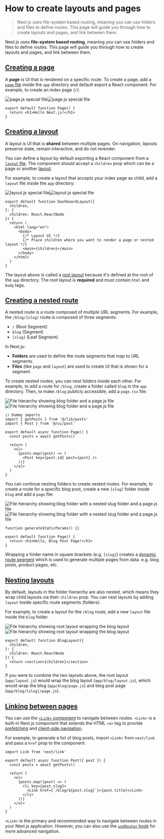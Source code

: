 # How to create layouts and pages

> Next.js uses file-system based routing, meaning you can use folders and files to define routes. This page will guide you through how to create layouts and pages, and link between them.



Next.js uses **file-system based routing**, meaning you can use folders and files to define routes. This page will guide you through how to create layouts and pages, and link between them.

## [Creating a page](#creating-a-page)

A **page** is UI that is rendered on a specific route. To create a page, add a [`page` file](/docs/app/api-reference/file-conventions/page) inside the `app` directory and default export a React component. For example, to create an index page (`/`):

![page.js special file](/_next/image?url=https%3A%2F%2Fh8DxKfmAPhn8O0p3.public.blob.vercel-storage.com%2Fdocs%2Flight%2Fpage-special-file.png&w=3840&q=75)![page.js special file](/_next/image?url=https%3A%2F%2Fh8DxKfmAPhn8O0p3.public.blob.vercel-storage.com%2Fdocs%2Fdark%2Fpage-special-file.png&w=3840&q=75)

    export default function Page() {
      return <h1>Hello Next.js!</h1>
    }

## [Creating a layout](#creating-a-layout)

A layout is UI that is **shared** between multiple pages. On navigation, layouts preserve state, remain interactive, and do not rerender.

You can define a layout by default exporting a React component from a [`layout` file](/docs/app/api-reference/file-conventions/layout). The component should accept a `children` prop which can be a page or another [layout](#nesting-layouts).

For example, to create a layout that accepts your index page as child, add a `layout` file inside the `app` directory:

![layout.js special file](/_next/image?url=https%3A%2F%2Fh8DxKfmAPhn8O0p3.public.blob.vercel-storage.com%2Fdocs%2Flight%2Flayout-special-file.png&w=3840&q=75)![layout.js special file](/_next/image?url=https%3A%2F%2Fh8DxKfmAPhn8O0p3.public.blob.vercel-storage.com%2Fdocs%2Fdark%2Flayout-special-file.png&w=3840&q=75)

    export default function DashboardLayout({
      children,
    }: {
      children: React.ReactNode
    }) {
      return (
        <html lang="en">
          <body>
            {/* Layout UI */}
            {/* Place children where you want to render a page or nested layout */}
            <main>{children}</main>
          </body>
        </html>
      )
    }

The layout above is called a [root layout](about:/docs/app/api-reference/file-conventions/layout#root-layouts) because it's defined at the root of the `app` directory. The root layout is **required** and must contain `html` and `body` tags.

## [Creating a nested route](#creating-a-nested-route)

A nested route is a route composed of multiple URL segments. For example, the `/blog/[slug]` route is composed of three segments:

*   `/` (Root Segment)
*   `blog` (Segment)
*   `[slug]` (Leaf Segment)

In Next.js:

*   **Folders** are used to define the route segments that map to URL segments.
*   **Files** (like `page` and `layout`) are used to create UI that is shown for a segment.

To create nested routes, you can nest folders inside each other. For example, to add a route for `/blog`, create a folder called `blog` in the `app` directory. Then, to make `/blog` publicly accessible, add a `page.tsx` file:

![File hierarchy showing blog folder and a page.js file](/_next/image?url=https%3A%2F%2Fh8DxKfmAPhn8O0p3.public.blob.vercel-storage.com%2Fdocs%2Flight%2Fblog-nested-route.png&w=3840&q=75)![File hierarchy showing blog folder and a page.js file](/_next/image?url=https%3A%2F%2Fh8DxKfmAPhn8O0p3.public.blob.vercel-storage.com%2Fdocs%2Fdark%2Fblog-nested-route.png&w=3840&q=75)

    // Dummy imports
    import { getPosts } from '@/lib/posts'
    import { Post } from '@/ui/post'
     
    export default async function Page() {
      const posts = await getPosts()
     
      return (
        <ul>
          {posts.map((post) => (
            <Post key={post.id} post={post} />
          ))}
        </ul>
      )
    }

You can continue nesting folders to create nested routes. For example, to create a route for a specific blog post, create a new `[slug]` folder inside `blog` and add a `page` file:

![File hierarchy showing blog folder with a nested slug folder and a page.js file](/_next/image?url=https%3A%2F%2Fh8DxKfmAPhn8O0p3.public.blob.vercel-storage.com%2Fdocs%2Flight%2Fblog-post-nested-route.png&w=3840&q=75)![File hierarchy showing blog folder with a nested slug folder and a page.js file](/_next/image?url=https%3A%2F%2Fh8DxKfmAPhn8O0p3.public.blob.vercel-storage.com%2Fdocs%2Fdark%2Fblog-post-nested-route.png&w=3840&q=75)

    function generateStaticParams() {}
     
    export default function Page() {
      return <h1>Hello, Blog Post Page!</h1>
    }

Wrapping a folder name in square brackets (e.g. `[slug]`) creates a [dynamic route segment](/docs/app/building-your-application/routing/dynamic-routes) which is used to generate multiple pages from data. e.g. blog posts, product pages, etc.

## [Nesting layouts](#nesting-layouts)

By default, layouts in the folder hierarchy are also nested, which means they wrap child layouts via their `children` prop. You can nest layouts by adding `layout` inside specific route segments (folders).

For example, to create a layout for the `/blog` route, add a new `layout` file inside the `blog` folder.

![File hierarchy showing root layout wrapping the blog layout](/_next/image?url=https%3A%2F%2Fh8DxKfmAPhn8O0p3.public.blob.vercel-storage.com%2Fdocs%2Flight%2Fnested-layouts.png&w=3840&q=75)![File hierarchy showing root layout wrapping the blog layout](/_next/image?url=https%3A%2F%2Fh8DxKfmAPhn8O0p3.public.blob.vercel-storage.com%2Fdocs%2Fdark%2Fnested-layouts.png&w=3840&q=75)

    export default function BlogLayout({
      children,
    }: {
      children: React.ReactNode
    }) {
      return <section>{children}</section>
    }

If you were to combine the two layouts above, the root layout (`app/layout.js`) would wrap the blog layout (`app/blog/layout.js`), which would wrap the blog (`app/blog/page.js`) and blog post page (`app/blog/[slug]/page.js`).

## [Linking between pages](#linking-between-pages)

You can use the [`<Link>` component](/docs/app/api-reference/components/link) to navigate between routes. `<Link>` is a built-in Next.js component that extends the HTML `<a>` tag to provide [prefetching](about:/docs/app/building-your-application/routing/linking-and-navigating#2-prefetching) and [client-side navigation](about:/docs/app/building-your-application/routing/linking-and-navigating#5-soft-navigation).

For example, to generate a list of blog posts, import `<Link>` from `next/link` and pass a `href` prop to the component:

    import Link from 'next/link'
     
    export default async function Post({ post }) {
      const posts = await getPosts()
     
      return (
        <ul>
          {posts.map((post) => (
            <li key={post.slug}>
              <Link href={`/blog/${post.slug}`}>{post.title}</Link>
            </li>
          ))}
        </ul>
      )
    }

`<Link>` is the primary and recommended way to navigate between routes in your Next.js application. However, you can also use the [`useRouter` hook](/docs/app/api-reference/functions/use-router) for more advanced navigation.
